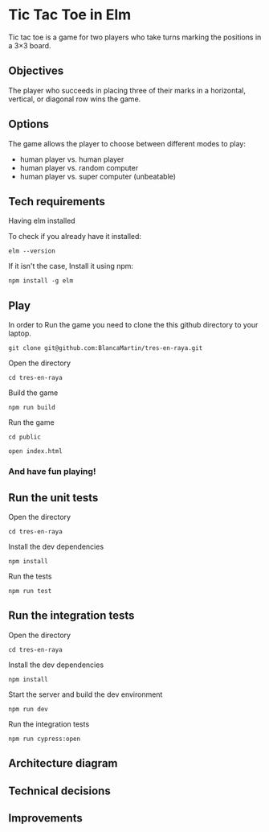 # Tic Tac Toe in Elm

Tic tac toe is a game for two players who take turns marking the positions in a 3×3 board.

## Objectives

The player who succeeds in placing three of their marks in a horizontal, vertical, or diagonal row wins the game.

## Options

The game allows the player to choose between different modes to play:

- human player vs. human player
- human player vs. random computer
- human player vs. super computer (unbeatable)



## Tech requirements

Having elm installed

To check if you already have it installed:

```
elm --version
```



If it isn't the case, Install it using npm:

```
npm install -g elm
```



## Play

In order to Run the game you need to clone the this github directory to your laptop.

```
git clone git@github.com:BlancaMartin/tres-en-raya.git
```

Open the directory

```
cd tres-en-raya
```

Build the game

```
npm run build
```

Run the game

```
cd public
```

```
open index.html
```

### And have fun playing!



## Run the unit tests

Open the directory

```
cd tres-en-raya
```

Install the dev dependencies 

```
npm install
```

Run the tests

```
npm run test
```



## Run the integration tests

Open the directory

```
cd tres-en-raya
```

Install the dev dependencies 

```
npm install
```

Start the server and build the dev environment

```
npm run dev
```

Run the integration tests

```
npm run cypress:open
```



## Architecture diagram

## Technical decisions

## Improvements


